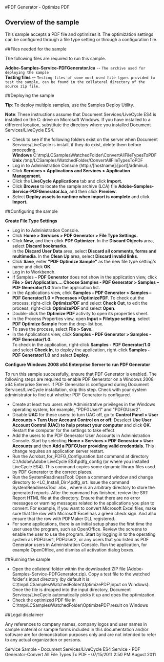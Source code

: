 #PDF Generator - Optimize PDF

Overview of the sample
----------------------

This sample accepts a PDF file and optimizes it. The optimization settings can be configured through a file type setting or through a configuration file.  

##Files needed for the sample

The following files are required to run this sample.

**Adobe-Samples-Service-PDFGenerator.lca** -- `The archive used for deploying the sample`  
**Testing files** -- `Testing files of some most used file types provided to test the sample, can be found in the collateral directory of the source zip file.`

##Deploying the sample

**Tip**: To deploy multiple samples, use the Samples Deploy Utility.

**Note**: These instructions assume that Document Services/LiveCycle ES4 is installed on the C: drive on Microsoft Windows. If you have installed to a different location, substitute the directory where you installed Document Services/LiveCycle ES4.

* Check to see if the following folders exist on the server when Document Services/LiveCycle is install, if they do exist, delete them before proceeding.  
  **Windows**	C:\tmp\LCSamples\WatchedFolder\ConvertAllFileTypesToPDF
  **Unix**	/tmp/LCSamples/WatchedFolder/ConvertAllFileTypesToPDF
* Log in to Administration Console (http://[hostname]:[port]/adminui).
* Click **Services > Applications and Services > Application Management.**
* Click the **LiveCycle Applications** tab and click **Import.**
* Click **Browse** to locate the sample archive (LCA) file **Adobe-Samples-Service-PDFGenerator.lca**, and then click **Preview**.
* Select **Deploy assets to runtime when import is complete** and click **Import.**

##Configuring the sample

**Create File Type Settings**

* Log in to Administration Console.
* Click **Home > Services > PDF Generator > File Type Settings.**
* Click **New**, and then click **PDF Optimizer**. In the **Discard Objects** area, select **Discard bookmarks**.  
  In the **Discard User Data** area, select **Discard all comments, forms and multimedia**. In the **Clean Up** area, select **Discard invalid links**.
* Click **Save**, enter **"PDF Optimize Sample"** as the new file type setting's name and click **OK**.
* Log in to Workbench.
* If Samples – **PDF Generator** does not show in the application view, click **File > Get Application…. Choose Samples - PDF Generator > Samples – PDF Generator/1.0** from the application list.
* In the Applications view, click **Samples – PDF Generator > Samples – PDF Generator/1.0 > Processes >OptimizePDF**. To check out the process, right-click **OptimizePDF** and select **Check Out**, to edit the process, right-click **OptimizePDF** and select **Open**.
* Double-click the **Optimize PDF** activity to open its properties sheet.
* In the Process Properties view, open **Input > Filetype setting**, select **PDF Optimize Sample** from the drop-list box.
* To save the process, select **File > Save.**
* In the Applications view, click **Samples - PDF Generator > Samples - PDF Generator/1.0.**  
  To check in the application, right-click **Samples - PDF Generator/1.0** and select **Check In**, to deploy the application, right-click **Samples - PDF Generator/1.0** and select **Deploy**.

**Configure Windows 2008 x64 Enterprise Server to run PDF Generator**

To run this sample successfully, ensure that PDF Generator is enabled. The following steps are required to enable PDF Generator on a Windows 2008 x64 Enterprise Server. If PDF Generator is configured during Document Services/LiveCycle installation, skip this step. Check with your system administrator to find out whether PDF Generator is configured.

* Create at least two users with Administrative privileges in the Windows operating system, for example, "PDFGUser1" and "PDFGUser2".
* Disable **UAC** for these users: to turn UAC off, go to **Control Panel > User Accounts > Turn User Account Control on or off**. Deselect **Use User Account Control (UAC) to help protect your computer** and click **OK**. Restart the computer for the settings to take effect.
* Add the users to the PDF Generator User Accounts in Administration Console. Start by selecting **Home > Services > PDF Generator > User Accounts** and then **Add a PDFGUser providing valid credentials**. This change requires an application server restart.
* Run the Acrobat_for_PDFG_Configuration.bat command at directory C:\Adobe\Adobe LiveCycle ES4\pdfg_config (or where you installed LiveCycle ES4). This command copies some dynamic library files used by PDF Generator to the correct places.
* Run the SystemReadinessTool: Open a command window and change directory to <LC_Install_Dir>\pdfg_srt. Issue the command SystemReadinessTool .vbs <outputDir>, where <outputDir> is an arbitrary directory to store the generated reports. After the command has finished, review the SRT Report HTML file at the <outputDir> directory. Ensure that there are no error messages or warning messages related to the applications you plan to convert. For example, if you want to convert Microsoft Excel files, make sure that the row with Microsoft Excel has a green check sign. And also ensure that the row with PDFMaker DLL registered.
* For some applications, there is an initial setup phase the first time the user uses the program, such as OpenOffice. Review the screens to enable the user to use the program. Start by logging in to the operating system as PDFUser1, PDFUser2, or any users that you listed as PDF Generator users in Administration Console. Run the application, for example OpenOffice, and dismiss all activation dialog boxes.

##Running the sample

* Open the collateral folder within the downloaded ZIP file (Adobe-Samples-Service-PDFGenerator.zip). Copy a test file to the watched folder's input directory (by default it is C:\tmp\LCSamples\WatchedFolder\OptimizePDF\input on Windows).  
  Once the file is dropped into the input directory, Document Services/LiveCycle automatically picks it up and does the optimization.
* Check the optimized PDF file in C:\tmp\LCSamples\WatchedFolder\OptimizePDF\result on Windows

##Legal disclaimer

Any references to company names, company logos and user names in sample material or sample forms included in this documentation and/or software are for demonstration purposes only and are not intended to refer to any actual organization or persons.

Service Sample - Document Services/LiveCycle ES4 Service - PDF Generator-Convert All File Types To PDF - 07/15/2011 2:50 PM 
August 2011 
